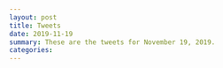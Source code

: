 ```yaml
---
layout: post
title: Tweets
date: 2019-11-19
summary: These are the tweets for November 19, 2019.
categories:
---
```


